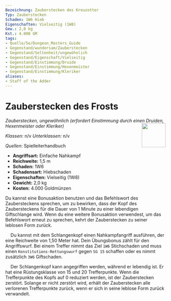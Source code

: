 ```yaml
---
Bezeichnung: Zauberstecken des Kreuzotter
Typ: Zauberstecken
Schaden: 1W6 Hieb
Eigenschaften: Vielseitig (1W8)
Gew.: 2,0 kg
Kst.: 4.000 GM
tags:
- Quelle/5e/Dungeon_Masters_Guide
- Gegenstand/wundersam/Zauberstecken
- Gegenstand/Seltenheit/ungewöhnlich
- Gegenstand/Eigenschaft/Vielseitig
- Gegenstand/Einstimmung/Druide
- Gegenstand/Einstimmung/Hexenmeister
- Gegenstand/Einstimmung/Kleriker
aliases:
- Staff of the Adder
---
```

# Zauberstecken des Frosts
_Zauberstecken, ungewöhnlich (erfordert Einstimmung durch einen Druiden, Hexenmeister oder Kleriker)_
<img src="Staff-of-the-Adder.webp" align="right" width="75">

_Klassen:_ n/v 
_Unterklassen:_  n/v

_Quellen:_ Spielleiterhandbuch

- **Angriffsart:** Einfache Nahkampf
- **Reichweite:** 1,5 m
- **Schaden:** 1W6
- **Schadensart:** Hiebschaden
- **Eigenschaften:** Vielseitig (1W8)
- **Gewicht:** 2,0 kg
- **Kosten:** 4.000 Goldmünzen

Du kannst eine Bonusaktion benutzen und das Befehlswort des Zaubersteckens sprechen, um zu bewirken, dass der Kopf des Zaubersteckens für die Dauer von 1 Minute zu einer lebendigen Giftschlange wird. Wenn du eine weitere Bonusaktion verwendest, um das Befehlswort erneut zu sprechen, kehrt der Zauberstecken zu seiner leblosen Form zurück.

$\quad$Du kannst mit dem Schlangenkopf einen Nahkampfangriff ausführen, der eine Reichweite von 1,50 Meter hat. Dein Übungsbonus zählt für den Angriffswurf. Bei einem Treffer nimmt das Ziel `1W6` Stichschaden und muss einen `Konstitutions-Rettungswurf` gegen `SG 15` schaffen oder es nimmt zusätzlich `3W6` Giftschaden.

$\quad$Der Schlangenkopf kann angegriffen werden, während er lebendig ist. Er hat eine Rüstungsklasse von 15 und 20 Trefferpunkte. Wenn die Trefferpunkte des Kopfs auf 0 reduziert werden, ist der Zauberstecken zerstört. Solange er nicht zerstört wird, erhält der Zauberstecken alle verlorenen Trefferpunkte zurück, wenn er sich in seine leblose Form zurück verwandelt.